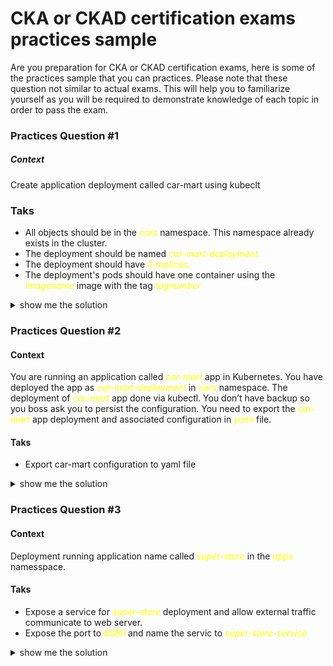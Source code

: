 
# CKA or CKAD certification exams practices sample

Are you preparation for  CKA or CKAD certification exams, here is some of the practices sample that you can practices. Please note that these question not similar to actual exams. This will help you to familiarize yourself as you will be required to demonstrate knowledge of each topic in order to pass the exam.

### Practices Question #1 

##### Context 

Create application deployment called car-mart using kubeclt 

### Taks 
-	All objects should be in the <span style="color:yellow"> *cars* </span> namespace. This namespace already exists in the cluster.
-	The deployment should be named <span style="color:yellow"> *car-mart-deployment.* </span> 
-	The deployment should have <span style="color:yellow"> *3 replicas.* </span> 
-	The deployment's pods should have one container using the <span style="color:yellow"> *imagename* </span>  image with the tag <span style="color:yellow"> *tagnumber* </span>

<details><summary> show me the solution</summary>

```bash

```
</details>


### Practices Question #2

#### Context 

You are running an application called <span style="color:yellow"> *car-mart* </span>  app in Kubernetes. You have deployed the app as <span style="color:yellow"> *car-mart-deployment* </span>  in <span style="color:yellow"> *cars* </span> namespace. The deployment of <span style="color:yellow"> *car-mart* </span>  app done via kubectl. You don’t have backup so you boss ask you to persist the configuration. You need to export the <span style="color:yellow"> *car-mart* </span>  app deployment and associated configuration in <span style="color:yellow"> *yaml* </span> file. 

#### Taks
-	Export car-mart configuration to yaml file

<details><summary>show me the solution </summary>

```bash

```
</details>


### Practices Question #3

#### Context 

Deployment running application name called <span style="color:yellow"> *super-store* </span> in the <span style="color:yellow"> *apps* </span> namesspace.


#### Taks
-	Expose a service for <span style="color:yellow"> *super-store* </span> deployment and allow external traffic communicate to web server. 
-	Expose the port to <span style="color:yellow"> *8080* </span> and name the servic to <span style="color:yellow"> *super-store-service* </span>

<details><summary>show me the solution </summary>

```bash

```
</details>

